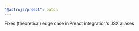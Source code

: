 ```yaml
---
"@astrojs/preact": patch
---
```


Fixes (theoretical) edge case in Preact integration's JSX aliases
